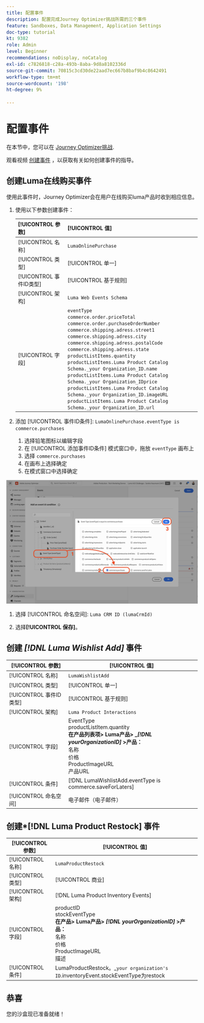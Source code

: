 ```yaml
---
title: 配置事件
description: 配置完成Journey Optimizer挑战所需的三个事件
feature: Sandboxes, Data Management, Application Settings
doc-type: tutorial
kt: 9382
role: Admin
level: Beginner
recommendations: noDisplay, noCatalog
exl-id: c7826818-c28a-493b-8aba-9d8a8102336d
source-git-commit: 70815c3cd30de22aad7ec667b8baf9b4c8642491
workflow-type: tm+mt
source-wordcount: '198'
ht-degree: 9%

---
```


# 配置事件

在本节中，您可以在 [Journey Optimizer挑战](/help/challenges/introduction-and-prerequisites.md).

观看视频 [创建事件](/help/set-up-journeys/create-events.md) ，以获取有关如何创建事件的指导。

## 创建Luma在线购买事件

使用此事件时，Journey Optimizer会在用户在线购买luma产品时收到相应信息。

1. 使用以下参数创建事件：

   | [!UICONTROL 参数] | [!UICONTROL 值] |
   |-------------|-----------|
   | [!UICONTROL 名称] | `LumaOnlinePurchase` |
   | [!UICONTROL 类型] | [!UICONTROL 单一] |
   | [!UICONTROL 事件ID类型] | [!UICONTROL 基于规则] |
   | [!UICONTROL 架构] | `Luma Web Events Schema` |
   | [!UICONTROL 字段] | `eventType` <br>`commerce.order.priceTotal`<br>`commerce.order.purchaseOrderNumber`<br>`commerce.shipping.adress.street1`<br>`commerce.shipping.adress.city`<br>`commerce.shipping.adress.postalCode`<br>`commerce.shipping.adress.state`<br>`productListItems.quantity`<br>`productListItems.Luma Product Catalog Schema._your Organization_ID.name`<br>`productListItems.Luma Product Catalog Schema._your Organization_IDprice`<br>`productListItems.Luma Product Catalog Schema._your Organization_ID.imageURL`<br>`productListItems.Luma Product Catalog Schema._your Organization_ID.url` |

2. 添加 [!UICONTROL 事件ID条件]: `LumaOnlinePurchase.eventType is commerce.purchases`

   1. 选择铅笔图标以编辑字段
   2. 在 [!UICONTROL 添加事件ID条件] 模式窗口中，拖放 `eventType` 画布上
   3. 选择 `commerce.purchases`
   4. 在画布上选择确定
   5. 在模式窗口中选择确定

![添加事件条件](/help/tutorial-configure-a-training-sandbox/assets/Event-lumaOnlinePurchase-condition-1.png)

1. 选择 [!UICONTROL 命名空间]: `Luma CRM ID (lumaCrmId)`

2. 选择&#x200B;**[!UICONTROL 保存]**。

## 创建 *[!DNL Luma Wishlist Add]* 事件

| [!UICONTROL 参数] | [!UICONTROL 值] |
|-------------|-----------|
| [!UICONTROL 名称] | `LumaWishlistAdd` |
| [!UICONTROL 类型] | [!UICONTROL 单一] |
| [!UICONTROL 事件ID类型] | [!UICONTROL 基于规则] |
| [!UICONTROL 架构] | `Luma Product Interactions` |
| [!UICONTROL 字段] | EventType<br>productListItem.quantity<br><b>在产品列表项> Luma产品> _*[!DNL yourOrganizationID]* >产品：</b> <br>名称<br>价格<br> ProductImageURL<br>产品URL |
| [!UICONTROL 条件] | [!DNL LumaWishlistAdd.eventType is commerce.saveForLaters] |
| [!UICONTROL 命名空间] | 电子邮件（电子邮件） |

## 创建*[!DNL Luma Product Restock] 事件

| [!UICONTROL 参数] | [!UICONTROL 值] |
|-------------|-----------|
| [!UICONTROL 名称] | `LumaProductRestock` |
| [!UICONTROL 类型] | [!UICONTROL 商业] |
| [!UICONTROL 架构] | [!DNL Luma Product Inventory Events] |
| [!UICONTROL 字段] | productID <br> stockEventType<br><b>在产品> Luma产品> *[!DNL yourOrganizationID]* >产品：</b> <br>名称<br>价格<br> ProductImageURL<br>描述 |
| [!UICONTROL 条件] | LumaProductRestock。_`your organization's ID`.inventoryEvent.stockEventType为restock |

## 恭喜

您的沙盒现已准备就绪！
